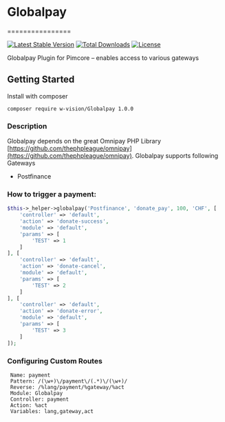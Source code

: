 # Globalpay
================

[![Latest Stable Version](https://poser.pugx.org/coreshop/omnipay/v/stable)](https://packagist.org/packages/coreshop/omnipay)
[![Total Downloads](https://poser.pugx.org/coreshop/omnipay/downloads)](https://packagist.org/packages/coreshop/omnipay)
[![License](https://poser.pugx.org/coreshop/omnipay/license)](https://packagist.org/packages/coreshop/omnipay)

Globalpay Plugin for Pimcore – enables access to various gateways

## Getting Started

Install with composer

```
composer require w-vision/Globalpay 1.0.0
```

### Description
Globalpay depends on the great Omnipay PHP Library [https://github.com/thephpleague/omnipay](https://github.com/thephpleague/omnipay). Globalpay supports following Gateways

 - Postfinance

### How to trigger a payment:

```php
$this->_helper->globalpay('Postfinance', 'donate_pay', 100, 'CHF', [
    'controller' => 'default',
    'action' => 'donate-success',
    'module' => 'default',
    'params' => [
        'TEST' => 1
    ]
], [
    'controller' => 'default',
    'action' => 'donate-cancel',
    'module' => 'default',
    'params' => [
        'TEST' => 2
    ]
], [
    'controller' => 'default',
    'action' => 'donate-error',
    'module' => 'default',
    'params' => [
        'TEST' => 3
    ]
]);
```

### Configuring Custom Routes
```
 Name: payment
 Pattern: /(\w+)\/payment\/(.*)\/(\w+)/
 Reverse: /%lang/payment/%gateway/%act
 Module: Globalpay
 Controller: payment
 Action: %act
 Variables: lang,gateway,act
 ```
 
 


